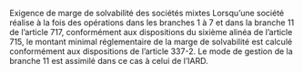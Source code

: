 Exigence de marge de solvabilité des sociétés mixtes
Lorsqu’une société réalise à la fois des opérations dans les branches 1 à 7 et dans la branche 11 de l’article 717, conformément aux dispositions du sixième alinéa de l’article 715, le montant minimal réglementaire de la marge de solvabilité est calculé conformément aux dispositions de l’article 337-2. Le mode de gestion de la branche 11 est assimilé dans ce cas à celui de l’IARD.
